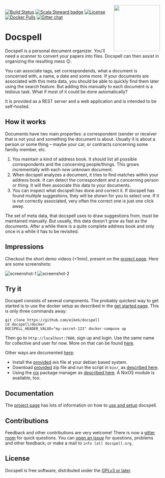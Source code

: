 <img align="right" src="./artwork/logo-only.svg" height="150px" style="padding-left: 20px"/>

[![Build Status](https://img.shields.io/travis/eikek/docspell/master?style=flat-square)](https://travis-ci.org/eikek/docspell)
[![Scala Steward badge](https://img.shields.io/badge/Scala_Steward-helping-blue.svg?style=flat-square&logo=data:image/png;base64,iVBORw0KGgoAAAANSUhEUgAAAA4AAAAQCAMAAAARSr4IAAAAVFBMVEUAAACHjojlOy5NWlrKzcYRKjGFjIbp293YycuLa3pYY2LSqql4f3pCUFTgSjNodYRmcXUsPD/NTTbjRS+2jomhgnzNc223cGvZS0HaSD0XLjbaSjElhIr+AAAAAXRSTlMAQObYZgAAAHlJREFUCNdNyosOwyAIhWHAQS1Vt7a77/3fcxxdmv0xwmckutAR1nkm4ggbyEcg/wWmlGLDAA3oL50xi6fk5ffZ3E2E3QfZDCcCN2YtbEWZt+Drc6u6rlqv7Uk0LdKqqr5rk2UCRXOk0vmQKGfc94nOJyQjouF9H/wCc9gECEYfONoAAAAASUVORK5CYII=)](https://scala-steward.org)
[![License](https://img.shields.io/github/license/eikek/docspell.svg?style=flat-square&color=steelblue)](https://github.com/eikek/docspell/blob/master/LICENSE.txt)
[![Docker Pulls](https://img.shields.io/docker/pulls/eikek0/docspell?color=steelblue&style=flat-square)](https://hub.docker.com/r/eikek0/docspell)
[![Gitter chat](https://img.shields.io/gitter/room/eikek/docspell?style=flat-square&color=steelblue)](https://gitter.im/eikek/docspell)

# Docspell

Docspell is a personal document organizer. You'll need a scanner to
convert your papers into files. Docspell can then assist in
organizing the resulting mess :wink:.

You can associate tags, set correspondends, what a document is
concerned with, a name, a date and some more. If your documents are
associated with this meta data, you should be able to quickly find
them later using the search feature. But adding this manually to each
document is a tedious task. What if most of it could be done
automatically?

It is provided as a REST server and a web application and is intended
to be self-hosted.


## How it works

Documents have two main properties: a correspondent (sender or
receiver that is not you) and something the document is about. Usually
it is about a person or some thing – maybe your car, or contracts
concerning some familiy member, etc.

1. You maintain a kind of address book. It should list all possible
   correspondents and the concerning people/things. This grows
   incrementally with each *new unknown* document.
2. When docspell analyzes a document, it tries to find matches within
   your address book. It can detect the correspondent and a concerning
   person or thing. It will then associate this data to your
   documents.
3. You can inspect what docspell has done and correct it. If docspell
   has found multiple suggestions, they will be shown for you to
   select one. If it is not correctly associated, very often the
   correct one is just one click away.

The set of meta data, that docspell uses to draw suggestions from,
must be maintained manually. But usually, this data doesn't grow as
fast as the documents. After a while there is a quite complete address
book and only once in a while it has to be revisited.


## Impressions

Checkout the short demo videos (<1min), present on the [project
page](https://docspell.org/#demos). Here are some screenshots:

![screenshot-1](https://raw.githubusercontent.com/eikek/docspell/master/website/site/content/docs/webapp/docspell-curate-1.jpg)
![screenshot-2](https://raw.githubusercontent.com/eikek/docspell/master/website/site/content/docs/webapp/docspell-curate-2.jpg)


## Try it

Docspell consists of several components. The probably quickest way to
get started is to use the docker setup as described in the [get started
page](https://docspell.org/#get-started). This is only three commands
away:

``` shell
git clone https://github.com/eikek/docspell
cd docspell/docker
DOCSPELL_HEADER_VALUE="my-secret-123" docker-compose up
```

Then go to `http://localhost:7880`, sign up and login. Use the same
name for collective and user for now. More on that can be found
[here](https://docspell.org/docs/intro/).

Other ways are documented
[here](https://docspell.org/docs/install/quickstart/):

- Install the [provided](https://github.com/eikek/docspell/releases)
  `deb` file at your debian based system.
- Download [provided](https://github.com/eikek/docspell/releases) zip
  file and run the script in `bin/`, as [described
  here](https://docspell.org/docs/install/installing/#download-unpack-run).
- Using the [nix](https://nixos.org/nix) package manager as [described
  here](https://docspell.org/docs/install/installing/#nix). A NixOS
  module is available, too.


## Documentation

The [project page](https://docspell.org) has lots of information on
how to [use and setup](https://docspell.org/docs) docspell.


## Contributions

Feedback and other contributions are very welcome! There is now a
[gitter room](https://gitter.im/eikek/docspell) for quick questions.
You can [open an issue](https://github.com/eikek/docspell/issues/new)
for questions, problems and other feedback; or make a mail to
`info [at] docspell.org`.


## License

Docspell is free software, distributed under the [GPLv3 or
later](https://spdx.org/licenses/GPL-3.0-or-later.html).

